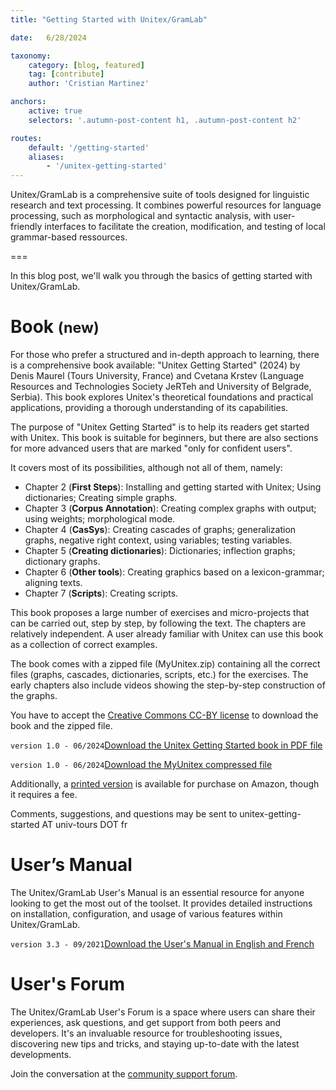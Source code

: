 ```yaml
---
title: "Getting Started with Unitex/GramLab"

date:   6/28/2024

taxonomy:
    category: [blog, featured]
    tag: [contribute]
    author: 'Cristian Martinez'    

anchors:
    active: true
    selectors: '.autumn-post-content h1, .autumn-post-content h2'

routes:
    default: '/getting-started'
    aliases:
        - '/unitex-getting-started'
---
```


Unitex/GramLab is a comprehensive suite of tools designed for linguistic research
and text processing. It combines powerful resources for language processing,
such as morphological and syntactic analysis, with user-friendly interfaces to
facilitate the creation, modification, and testing of local grammar-based ressources.

===

In this blog post, we'll walk you through the basics of getting started with Unitex/GramLab.

# Book <small>(new)</small>

For those who prefer a structured and in-depth approach to learning, there
is a comprehensive book available: "Unitex Getting Started" (2024) by Denis Maurel
(Tours University, France) and Cvetana Krstev (Language Resources and Technologies
Society JeRTeh and University of Belgrade, Serbia). This book explores Unitex's
theoretical foundations and practical applications, providing a thorough understanding
of its capabilities.

The purpose of "Unitex Getting Started" is to help its readers get started with Unitex.
This book is suitable for beginners, but there are also sections for more advanced users that are marked "only for confident users".

It covers most of its possibilities, although not all of them, namely:

- Chapter 2 (**First Steps**): Installing and getting started with Unitex; Using dictionaries; Creating simple graphs.
- Chapter 3 (**Corpus Annotation**): Creating complex graphs with output; using weights; morphological mode.
- Chapter 4 (**CasSys**): Creating cascades of graphs; generalization graphs, negative right context, using variables; testing variables.
- Chapter 5 (**Creating dictionaries**): Dictionaries; inflection graphs; dictionary graphs.
- Chapter 6 (**Other tools**): Creating graphics based on a lexicon-grammar; aligning texts.
- Chapter 7 (**Scripts**): Creating scripts.

This book proposes a large number of exercises and micro-projects that can be carried out, step by step, by following the text. The chapters are relatively independent. A user already familiar with Unitex can use this book as a collection of correct examples.

The book comes with a zipped file (MyUnitex.zip) containing all the correct files (graphs, cascades, dictionaries, scripts, etc.) for the exercises. The early chapters also include videos showing the step-by-step construction of the graphs.

You have to accept the [Creative Commons CC-BY license](https://creativecommons.org/licenses/by/4.0?target=_blank) to download the book and the zipped file.

<span class="icon alt fa-book">``version 1.0 - 06/2024``</span>[Download the Unitex Getting Started book in PDF file](https://github.com/UnitexGramLab/unitex-doc-resources/raw/master/books/unitex-getting-started-denis-maurel-cvetana-krstev/unitex-getting-started-denis-maurel-cvetana-krstev-book-2024.pdf?target=_blank) 

<span class="icon alt fa-archive">``version 1.0 - 06/2024``</span>[Download the MyUnitex compressed file](https://github.com/UnitexGramLab/unitex-doc-resources/raw/master/books/unitex-getting-started-denis-maurel-cvetana-krstev/MyUnitex.zip?target=_blank)

Additionally, a [printed version](https://amzn.eu/d/i2u0j4U?target=_blank) is available for purchase on Amazon, though it requires a fee.

Comments, suggestions, and questions may be sent to unitex-getting-started AT univ-tours DOT fr

# User’s Manual

The Unitex/GramLab User's Manual is an essential resource for anyone looking to
get the most out of the toolset. It provides detailed instructions on installation,
configuration, and usage of various features within Unitex/GramLab.


<span class="icon alt fa-book">``version 3.3 - 09/2021``</span>[Download the User's Manual in English and French](http://releases.unitexgramlab.org/latest-stable/man?target=_blank)

# User's Forum

The Unitex/GramLab User's Forum is a space where users can share their experiences,
ask questions, and get support from both peers and developers.
It's an invaluable resource for troubleshooting issues, discovering new tips and
tricks, and staying up-to-date with the latest developments.

Join the conversation at the [community support forum](http://forum.unitexgramlab.org?target=_blank).
